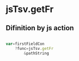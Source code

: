 # jsTsv.getFr

## Difinition by js action

```js.js

var=firstFieldCon
	?func=jsTsv.getFr
		&pathString
```


